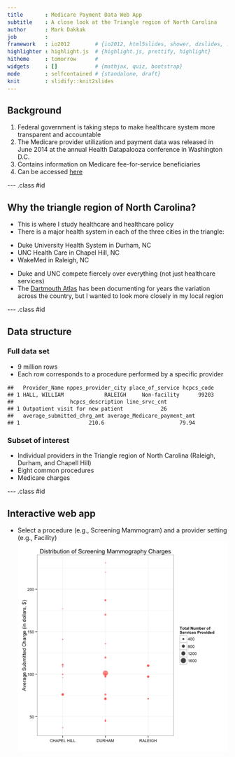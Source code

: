 ```yaml
---
title       : Medicare Payment Data Web App
subtitle    : A close look at the Triangle region of North Carolina
author      : Mark Dakkak
job         : 
framework   : io2012        # {io2012, html5slides, shower, dzslides, ...}
highlighter : highlight.js  # {highlight.js, prettify, highlight}
hitheme     : tomorrow      # 
widgets     : []            # {mathjax, quiz, bootstrap}
mode        : selfcontained # {standalone, draft}
knit        : slidify::knit2slides
---
```


## Background

1. Federal government is taking steps to make healthcare system more transparent and accountable  
2. The Medicare provider utilization and payment data was released in June 2014 at the annual Health Datapalooza conference in Washington D.C.  
3. Contains information on Medicare fee-for-service beneficiaries  
4. Can be accessed [here](http://www.cms.gov/Research-Statistics-Data-and-Systems/Statistics-Trends-and-Reports/Medicare-Provider-Charge-Data/Physician-and-Other-Supplier.html)  

--- .class #id 

## Why the triangle region of North Carolina?
* This is where I study healthcare and healthcare policy  
* There is a major health system in each of the three cities in the triangle:  
 + Duke University Health System in Durham, NC  
 + UNC Health Care in Chapel Hill, NC  
 + WakeMed in Raleigh, NC  
* Duke and UNC compete fiercely over everything (not just healthcare services)  
* The [Dartmouth Atlas](http://www.dartmouthatlas.org/data/topic/topic.aspx?cat=21) has been documenting for years the variation across the country, but I wanted to look more closely in my local region  

--- .class #id 

## Data structure
### Full data set  
* 9 million rows  
* Each row corresponds to a procedure performed by a specific provider

```
##   Provider_Name nppes_provider_city place_of_service hcpcs_code
## 1 HALL, WILLIAM             RALEIGH     Non-facility      99203
##                  hcpcs_description line_srvc_cnt
## 1 Outpatient visit for new patient            26
##   average_submitted_chrg_amt average_Medicare_payment_amt
## 1                      210.6                        79.94
```
### Subset of interest  
* Individual providers in the Triangle region of North Carolina (Raleigh, Durham, and Chapell Hill)  
* Eight common procedures  
* Medicare charges  

--- .class #id

## Interactive web app  
* Select a procedure (e.g., Screening Mammogram) and a provider setting (e.g., Facility)  
![plot of chunk unnamed-chunk-2](assets/fig/unnamed-chunk-2.png) 
